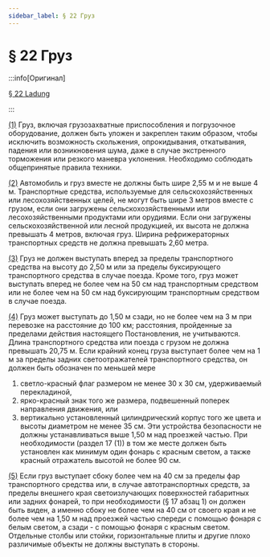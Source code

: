 ```yaml
---
sidebar_label: § 22 Груз
---
```


# § 22 Груз

:::info[Оригинал]

[§ 22 Ladung](https://www.gesetze-im-internet.de/stvo_2013/__22.html)

:::


<span id="1">[(1)](#1)</span> Груз, включая грузозахватные приспособления и погрузочное оборудование, должен быть уложен и
закреплен таким образом, чтобы исключить возможность скольжения, опрокидывания, откатывания,
падения или возникновения шума, даже в случае экстренного торможения или резкого маневра
уклонения. Необходимо соблюдать общепринятые правила техники.


<span id="2">[(2)](#2)</span> Автомобиль и груз вместе не должны быть шире 2,55 м и не выше 4 м. Транспортные средства,
используемые для сельскохозяйственных или лесохозяйственных целей, не могут быть шире 3 метров
вместе с грузом, если они загружены сельскохозяйственными или лесохозяйственными продуктами или
орудиями. Если они загружены сельскохозяйственной или лесной продукцией, их высота не должна
превышать 4 метров, включая груз. Ширина рефрижераторных транспортных средств не должна
превышать 2,60 метра.


<span id="3">[(3)](#3)</span> Груз не должен выступать вперед за пределы транспортного средства на высоту до 2,50 м
или за пределы буксирующего транспортного средства в случае поезда. Кроме того, груз может
выступать вперед не более чем на 50 см над транспортным средством или не более чем на 50 см
над буксирующим транспортным средством в случае поезда.


<span id="4">[(4)](#4)</span> Груз может выступать до 1,50 м сзади, но не более чем на 3 м при перевозке на расстояние до 100
км; расстояния, пройденные за пределами действия настоящего Постановления, не учитываются. Длина
транспортного средства или поезда с грузом не должна превышать 20,75 м. Если крайний конец груза
выступает более чем на 1 м за пределы задних светоотражателей транспортного средства, он должен
быть обозначен по меньшей мере
1. светло-красный флаг размером не менее 30 x 30 см, удерживаемый перекладиной,
2. ярко-красный знак того же размера, подвешенный поперек направления движения, или
3. вертикально установленный цилиндрический корпус того же цвета и высоты диаметром не
менее 35 см.
Эти устройства безопасности не должны устанавливаться выше 1,50 м над проезжей частью. При
необходимости (раздел 17 (1)) в том же месте должен быть установлен как минимум один фонарь с
красным светом, а также красный отражатель высотой не более 90 см.


<span id="5">[(5)](#5)</span> Если груз выступает сбоку более чем на 40 см за пределы фар транспортного средства или, в случае
автотранспортных средств, за пределы внешнего края светоизлучающих поверхностей габаритных или
задних фонарей, то при необходимости (§ 17 абзац 1) он должен быть виден, а именно сбоку не более
чем на 40 см от своего края и не более чем на 1,50 м над проезжей частью спереди с помощью фонаря с
белым светом, а сзади - с помощью фонаря с красным светом. Отдельные столбы или стойки,
горизонтальные плиты и другие плохо различимые объекты не должны выступать в стороны.
